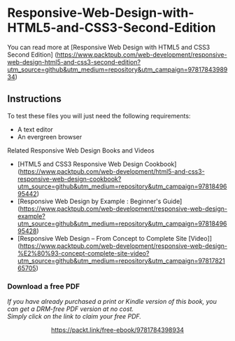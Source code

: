 


# Responsive-Web-Design-with-HTML5-and-CSS3-Second-Edition

You can read more at [Responsive Web Design with HTML5 and CSS3 Second Edition] (https://www.packtpub.com/web-development/responsive-web-design-html5-and-css3-second-edition?utm_source=github&utm_medium=repository&utm_campaign=9781784398934)

## Instructions

To test these files you will just need the following requirements:
*	A text editor
*	An evergreen browser

Related Responsive Web Design Books and Videos

* [HTML5 and CSS3 Responsive Web Design Cookbook] (https://www.packtpub.com/web-development/html5-and-css3-responsive-web-design-cookbook?utm_source=github&utm_medium=repository&utm_campaign=9781849695442)
* [Responsive Web Design by Example : Beginner's Guide] (https://www.packtpub.com/web-development/responsive-web-design-example?utm_source=github&utm_medium=repository&utm_campaign=9781849695428)
* [Responsive Web Design – From Concept to Complete Site [Video]] (https://www.packtpub.com/web-development/responsive-web-design-%E2%80%93-concept-complete-site-video?utm_source=github&utm_medium=repository&utm_campaign=9781782165705)
### Download a free PDF

 <i>If you have already purchased a print or Kindle version of this book, you can get a DRM-free PDF version at no cost.<br>Simply click on the link to claim your free PDF.</i>
<p align="center"> <a href="https://packt.link/free-ebook/9781784398934">https://packt.link/free-ebook/9781784398934 </a> </p>
